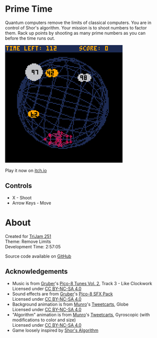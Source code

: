 # Prime Time
Quantum computers remove the limits of classical computers.
You are in control of Shor's algorithm. Your mission is to shoot numbers to factor them. 
Rack up points by shooting as many prime numbers as you can before the time runs out.


[![An algorithm shooting numbers in a quantum computer](images/cover.png)](https://minimechmedia.itch.io/prime-time)

Play it now on [itch.io](https://minimechmedia.itch.io/prime-time)


## Controls
* X - Shoot
* Arrow Keys - Move




# About
Created for [TriJam 251](https://itch.io/jam/trijam-251/entries)  
Theme: Remove Limits  
Development Time: 2:57:05  


Source code available on [GitHub](https://github.com/MiniMechMedia/pico8-games/tree/master/carts/prime-time)


## Acknowledgements
* Music is from [Gruber](https://www.lexaloffle.com/bbs/?uid=11292)'s [Pico-8 Tunes Vol. 2](https://www.lexaloffle.com/bbs/?tid=33675), Track 3 - Like Clockwork  
Licensed under [CC BY-NC-SA 4.0](https://creativecommons.org/licenses/by-nc-sa/4.0/)
* Sound effects are from [Gruber](https://www.lexaloffle.com/bbs/?uid=11292)'s [Pico-8 SFX Pack](https://www.lexaloffle.com/bbs/?pid=64837)  
Licensed under [CC BY-NC-SA 4.0](https://creativecommons.org/licenses/by-nc-sa/4.0/)
* Background animation is from [Munro](https://www.lexaloffle.com/bbs/?uid=37618)'s [Tweetcarts](https://www.lexaloffle.com/bbs/?tid=39199), Globe  
Licensed under [CC BY-NC-SA 4.0](https://creativecommons.org/licenses/by-nc-sa/4.0/)
* "Algorithm" animation is from [Munro](https://www.lexaloffle.com/bbs/?uid=37618)'s [Tweetcarts](https://www.lexaloffle.com/bbs/?tid=39199), Gyroscopic (with modifications to color and size)  
Licensed under [CC BY-NC-SA 4.0](https://creativecommons.org/licenses/by-nc-sa/4.0/)
* Game loosely inspired by [Shor's Algorithm](https://en.wikipedia.org/wiki/Shor%27s_algorithm)



